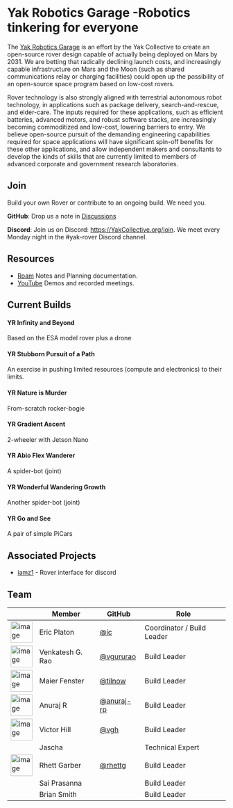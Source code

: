 # Yak Robotics Garage -Robotics tinkering for everyone

The [Yak Robotics Garage](https://www.yakcollective.org/projects/yarg.html) is an effort by the Yak Collective to create an open-source rover design capable of actually being deployed on Mars by 2031. We are betting that radically declining launch costs, and increasingly capable infrastructure on Mars and the Moon (such as shared communications relay or charging facilities) could open up the possibility of an open-source space program based on low-cost rovers.

Rover technology is also strongly aligned with terrestrial autonomous robot technology, in applications such as package delivery, search-and-rescue, and elder-care. The inputs required for these applications, such as efficient batteries, advanced motors, and robust software stacks, are increasingly becoming commoditized and low-cost, lowering barriers to entry. We believe open-source pursuit of the demanding engineering capabilities required for space applications will have significant spin-off benefits for these other applications, and allow independent makers and consultants to develop the kinds of skills that are currently limited to members of advanced corporate and government research laboratories.

## Join

Build your own Rover or contribute to an ongoing build. We need you.

**GitHub**: Drop us a note in [Discussions](https://github.com/The-Yak-Collective/yakrover/discussions)

**Discord**: Join us on Discord: https://YakCollective.org/join. We meet every Monday night in the #yak-rover Discord channel. 

## Resources

* [Roam](https://roamresearch.com/#/app/ArtOfGig/page/QmE-vAzPn) Notes and Planning documentation.
* [YouTube](https://www.youtube.com/channel/UC9bngPbXMEZ8ivD1GHJ94aw/featured) Demos and recorded meetings.


## Current Builds

#### YR Infinity and Beyond

Based on the ESA model rover plus a drone

#### YR Stubborn Pursuit of a Path

An exercise in pushing limited resources (compute and electronics) to their limits. 

#### YR Nature is Murder

From-scratch rocker-bogie

#### YR Gradient Ascent

2-wheeler with Jetson Nano

#### YR Abio Flex Wanderer

A spider-bot (joint)

#### YR Wonderful Wandering Growth

Another spider-bot (joint)

#### YR Go and See

A pair of simple PiCars

## Associated Projects

* [iamz1](https://github.com/The-Yak-Collective/iamz1) - Rover interface for discord

## Team

|                                                                                 | Member | GitHub  | Role         |
|---------------------------------------------------------------------------------|--------|---------|--------------|
| <img width="50" alt="image" src="https://avatars.githubusercontent.com/ic">  | Eric Platon | [@ic](https://github.com/ic) | Coordinator / Build Leader |
| <img width="50" alt="image" src="https://avatars.githubusercontent.com/vgururao"> | Venkatesh G. Rao | [@vgururao](https://github.com/vgururao) | Build Leader |
| <img width="50" alt="image" src="https://avatars.githubusercontent.com/tilnow"> | Maier Fenster | [@tilnow](https://github.com/tilnow) | Build Leader |
| <img width="50" alt="image" src="https://avatars.githubusercontent.com/anuraj-rp"> | Anuraj R | [@anuraj-rp](https://github.com/anuraj-rp) | Build Leader |
| <img width="50" alt="image" src="https://avatars.githubusercontent.com/vgh"> | Victor Hill | [@vgh](https://github.com/vgh) | Build Leader |
|  | Jascha |  | Technical Expert |
| <img width="50" alt="image" src="https://avatars.githubusercontent.com/rhettg"> | Rhett Garber | [@rhettg](https://github.com/rhettg) | Build Leader |
|  | Sai Prasanna |  | Build Leader |
|  | Brian Smith |  | Build Leader |




